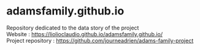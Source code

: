 # adamsfamily.github.io

Repository dedicated to the data story of the project
<br/> Website : https://liolioclaudio.github.io/adamsfamily.github.io/
<br/> Project repository : https://github.com/journeadrien/adams-family-project
